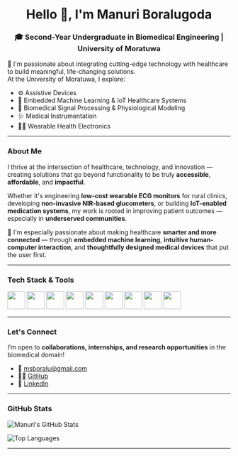 <h1 align="center">Hello 👋, I'm Manuri Boralugoda</h1>
<h3 align="center">🎓 Second-Year Undergraduate in Biomedical Engineering | University of Moratuwa</h3>



🧬 I'm passionate about integrating cutting-edge technology with healthcare to build meaningful, life-changing solutions.  
At the University of Moratuwa, I explore:

- ⚙️ Assistive Devices
- 🤖 Embedded Machine Learning & IoT Healthcare Systems 
- 📡 Biomedical Signal Processing & Physiological Modeling
- 🩺 Medical Instrumentation  
- 🧘‍♂️ Wearable Health Electronics  

---

###  About Me

I thrive at the intersection of healthcare, technology, and innovation — creating solutions that go beyond functionality to be truly **accessible**, **affordable**, and **impactful**.  

Whether it's engineering **low-cost wearable ECG monitors** for rural clinics, developing **non-invasive NIR-based glucometers**, or building **IoT-enabled medication systems**, my work is rooted in improving patient outcomes — especially in **underserved communities**.

🔬 I'm especially passionate about making healthcare **smarter and more connected** — through **embedded machine learning**, **intuitive human-computer interaction**, and **thoughtfully designed medical devices** that put the user first.

---

###  Tech Stack & Tools

<p align="left">
  <img src="https://cdn.jsdelivr.net/gh/devicons/devicon/icons/python/python-original.svg" height="40"/>
  <img src="https://cdn.jsdelivr.net/gh/devicons/devicon/icons/cplusplus/cplusplus-original.svg" height="40"/>
  <img src="https://cdn.jsdelivr.net/gh/devicons/devicon/icons/arduino/arduino-original.svg" height="40"/>
  <img src="https://cdn.jsdelivr.net/gh/devicons/devicon/icons/raspberrypi/raspberrypi-line.svg" height="40"/>
  <img src="https://cdn.jsdelivr.net/gh/devicons/devicon/icons/vscode/vscode-original.svg" height="40"/>
  <img src="https://cdn.jsdelivr.net/gh/devicons/devicon/icons/nodejs/nodejs-original.svg" height="40"/>
  <img src="https://cdn.jsdelivr.net/gh/devicons/devicon/icons/html5/html5-original.svg" height="40"/>
  <img src="https://cdn.jsdelivr.net/gh/devicons/devicon/icons/css3/css3-original.svg" height="40"/>
  <img src="https://cdn.jsdelivr.net/gh/devicons/devicon/icons/javascript/javascript-original.svg" height="40"/>
</p>

---

###  Let's Connect

I’m open to **collaborations, internships, and research opportunities** in the biomedical domain!

- 📧 [msboralu@gmail.com](mailto:msboralu@gmail.com)  
- 🧑‍💻 [GitHub](https://github.com/msboralugoda)  
- 💼 [LinkedIn](https://www.linkedin.com/in/manuri-boralugoda-4884a5273/)

---

###  GitHub Stats

![Manuri's GitHub Stats](https://github-readme-stats.vercel.app/api?username=msboralugoda&show_icons=true&theme=radical)

![Top Languages](https://github-readme-stats.vercel.app/api/top-langs/?username=msboralugoda&layout=compact&theme=radical)

---



